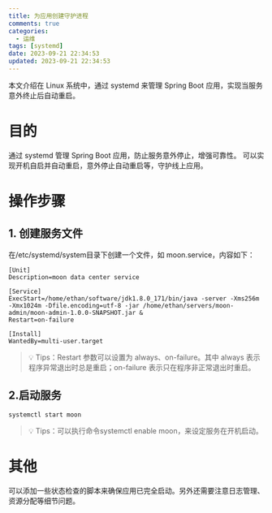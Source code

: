 ```yaml
---
title: 为应用创建守护进程
comments: true
categories:
  - 运维
tags: [systemd]
date: 2023-09-21 22:34:53
updated: 2023-09-21 22:34:53
---
```


本文介绍在 Linux 系统中，通过 systemd 来管理 Spring Boot 应用，实现当服务意外终止后自动重启。

# 目的

通过 systemd 管理 Spring Boot 应用，防止服务意外停止，增强可靠性。
可以实现开机自启并自动重启，意外停止自动重启等，守护线上应用。

# 操作步骤

## 1. 创建服务文件

在/etc/systemd/system目录下创建一个文件，如 moon.service，内容如下：

```text
[Unit]
Description=moon data center service

[Service]
ExecStart=/home/ethan/software/jdk1.8.0_171/bin/java -server -Xms256m -Xmx1024m -Dfile.encoding=utf-8 -jar /home/ethan/servers/moon-admin/moon-admin-1.0.0-SNAPSHOT.jar &
Restart=on-failure

[Install]
WantedBy=multi-user.target
```

> 💡 Tips：Restart 参数可以设置为 always、on-failure。其中 always 表示程序异常退出时总是重启；on-failure 表示只在程序非正常退出时重启。

## 2.启动服务

`systemctl start moon`

> 💡 Tips：可以执行命令systemctl enable moon，来设定服务在开机启动。
 
# 其他

可以添加一些状态检查的脚本来确保应用已完全启动。另外还需要注意日志管理、资源分配等细节问题。
